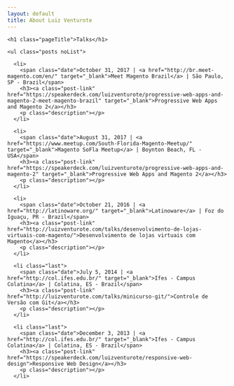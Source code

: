 ```yaml
---
layout: default
title: About Luiz Venturote
---
```


<div class="talks" id="talks">

	<h1 class="pageTitle">Talks</h1>

	<ul class="posts noList">

      <li>
        <span class="date">October 31, 2017 | <a href="http://br.meet-magento.com/en/" target="_blank">Meet Magento Brazil</a> | São Paulo, SP - Brazil</span>
        <h3><a class="post-link" href="https://speakerdeck.com/luizventurote/progressive-web-apps-and-magento-2-meet-magento-brazil" target="_blank">Progressive Web Apps and Magento 2</a></h3>
        <p class="description"></p>
      </li>

      <li>
        <span class="date">August 31, 2017 | <a href="https://www.meetup.com/South-Florida-Magento-Meetup/" target="_blank">Magento SoFla Meetup</a> | Boynton Beach, FL - USA</span>
        <h3><a class="post-link" href="https://speakerdeck.com/luizventurote/progressive-web-apps-and-magento-2" target="_blank">Progressive Web Apps and Magento 2</a></h3>
        <p class="description"></p>
      </li>

      <li>
        <span class="date">October 21, 2016 | <a href="http://latinoware.org/" target="_blank">Latinoware</a> | Foz do Iguaçu, PR - Brazil</span>
        <h3><a class="post-link" href="http://luizventurote.com/talks/desenvolvimento-de-lojas-virtuais-com-magento/">Desenvolvimento de lojas virtuais com Magento</a></h3>
        <p class="description"></p>
      </li>

      <li class="last">
        <span class="date">July 5, 2014 | <a href="http://col.ifes.edu.br/" target="_blank">Ifes - Campus Colatina</a> | Colatina, ES - Brazil</span>
        <h3><a class="post-link" href="http://luizventurote.com/talks/minicurso-git/">Controle de Versão com Git</a></h3>
        <p class="description"></p>
      </li>

      <li class="last">
        <span class="date">December 3, 2013 | <a href="http://col.ifes.edu.br/" target="_blank">Ifes - Campus Colatina</a> | Colatina, ES - Brazil</span>
        <h3><a class="post-link" href="https://speakerdeck.com/luizventurote/responsive-web-design">Responsive Web Design</a></h3>
        <p class="description"></p>
      </li>

  </ul>

</div>